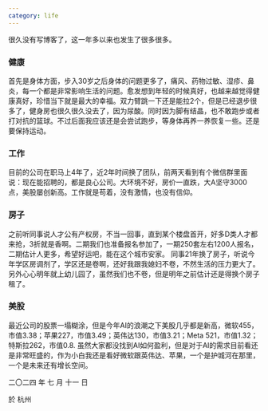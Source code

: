 ```yaml
---
category: life
---
```


很久没有写博客了，这一年多以来也发生了很多很多。

### 健康
首先是身体方面，步入30岁之后身体的问题更多了，痛风、药物过敏、湿疹、鼻炎，每一个都是非常影响生活的问题。愈发想到年轻的时候真好，也越来越觉得健康真好，珍惜当下就是最大的幸福。双力臂跳一下还是能拉2个，但是已经退步很多了，健身房也很久很久没去了，因为尿酸。同时因为脚有结晶，也不敢跑步或者打对抗的篮球。不过后面我应该还是会尝试跑步，等身体再养一养恢复一些。还是要保持运动。

### 工作
目前的公司在职马上4年了，近2年时间换了团队，前两天看到有个微信群里面说：现在能招聘的，都是良心公司。大环境不好，房价一直跌，大A坚守3000点，美股屡创新高。工作就是苟着，没有激情，也没有信仰。

### 房子
之前听同事说人才公有产权房，不当一回事，直到某个楼盘首开，好多D类人才都来抢，3折就是香啊。二期我们也准备报名参加了，一期250套左右1200人报名，二期估计人更多，希望好运吧，能在这个城市安家。
同事21年换了房子，听说今年学区房调剂了，学区还是卷啊，还好我跟我媳妇不卷，不然生活的压力更大了。另外心心明年就上幼儿园了，虽然我们也不卷，但是明年之前估计还是得换个房子租了。

### 美股
最近公司的股票一塌糊涂，但是今年AI的浪潮之下美股几乎都是新高，微软455，市值3.38；苹果227，市值3.49；英伟达130，市值3.21；Meta 521，市值1.32；特斯拉262，市值0.8.
虽然大家都没找到AI如何盈利，但是对于AI的需求目前看还是非常旺盛的，作为小白我还是看好微软跟英伟达、苹果，一个是护城河在那里，一个是未来还有增长空间。

二〇二四 年 七 月 十一 日

於 杭州

